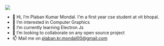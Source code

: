 ![](https://komarev.com/ghpvc/?username=PlabanKr)


- 👋 Hi, I’m Plaban Kumar Mondal. I'm a first year cse student at vit bhopal.
- 👀 I’m interested in Computer Graphics
- 🌱 I’m currently learning Electron Js
- 💞️ I’m looking to collaborate on any open source project
- 📫 Mail me on plaban.kr.mondal00@gmail.com

<!---
PlabanKr/PlabanKr is a ✨ special ✨ repository because its `README.md` (this file) appears on your GitHub profile.
You can click the Preview link to take a look at your changes.
--->
